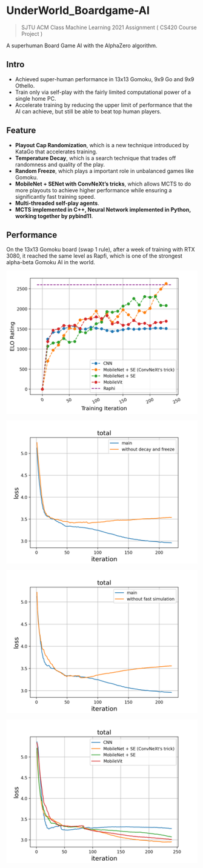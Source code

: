 # UnderWorld_Boardgame-AI
> SJTU ACM Class Machine Learning 2021 Assignment ( CS420 Course Project )

A superhuman Board Game AI with the AlphaZero algorithm.


## Intro

- Achieved super-human performance in 13x13 Gomoku, 9x9 Go and 9x9 Othello.
- Train only via self-play with the fairly limited computational power of a single home PC.
- Accelerate training by reducing the upper limit of performance that the AI can achieve, but still be able to beat top human players.

## Feature
 - **Playout Cap Randomization**, which is a new technique introduced by KataGo that accelerates training.
 - **Temperature Decay**, which is a search technique that trades off randomness and quality of the play.
 - **Random Freeze**, which plays a important role in unbalanced games like Gomoku.
 - **MobileNet + SENet with ConvNeXt’s tricks**, which allows MCTS to do more playouts to achieve higher performance while ensuring a significantly fast training speed.
 - **Multi-threaded self-play agents**.
 - **MCTS implemented in C++, Neural Network implemented in Python, working together by pybind11**.
 

## Performance
On the 13x13 Gomoku board (swap 1 rule), after a week of training with RTX 3080, it reached the same level as Rapfi, which is one of the strongest alpha-beta Gomoku AI in the world.

![](images/figure4.png)

![](images/figure1_2.png)

![](images/figure2_2.png)

![](images/figure3_2.png)